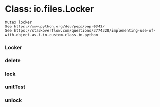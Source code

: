 # Class: io.files.Locker



    
    Mutex locker  
    See https://www.python.org/dev/peps/pep-0343/  
    See https://stackoverflow.com/questions/3774328/implementing-use-of-with-object-as-f-in-custom-class-in-python  
      
### Locker




    
      
### delete




    
### lock




    
### unitTest




    
### unlock




    
